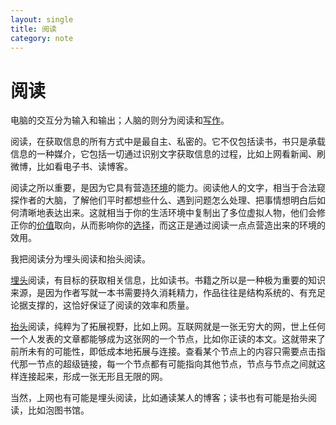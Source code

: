 ```yaml
---
layout: single
title: 阅读
category: note
---
```


# 阅读

电脑的交互分为输入和输出；人脑的则分为阅读和[写作](/note/writing.html)。

阅读，在获取信息的所有方式中是最自主、私密的。它不仅包括读书，书只是承载信息的一种媒介，它包括一切通过识别文字获取信息的过程，比如上网看新闻、刷微博，比如看电子书、读博客。

阅读之所以重要，是因为它具有营造[环境](/note/environment.html)的能力。阅读他人的文字，相当于合法窥探作者的大脑，了解他们平时都想些什么、遇到问题怎么处理、把事情想明白后如何清晰地表达出来。这就相当于你的生活环境中复制出了多位虚拟人物，他们会修正你的[价值](/note/value.html)取向，从而影响你的[选择](/note/choice.html)，而这正是通过阅读一点点营造出来的环境的效用。

我把阅读分为埋头阅读和抬头阅读。

[埋头](/note/immerge.html)阅读，有目标的获取相关信息，比如读书。书籍之所以是一种极为重要的知识来源，是因为作者写就一本书需要持久消耗精力，作品往往是结构系统的、有充足论据支撑的，这恰好保证了阅读的效率和质量。

[抬头](/note/observe.html)阅读，纯粹为了拓展视野，比如上网。互联网就是一张无穷大的网，世上任何一个人发表的文章都能够成为这张网的一个节点，比如你正读的本文。这就带来了前所未有的可能性，即低成本地拓展与连接。查看某个节点上的内容只需要点击指代那一节点的超级链接，每一个节点都有可能指向其他节点，节点与节点之间就这样连接起来，形成一张无形且无限的网。

当然，上网也有可能是埋头阅读，比如通读某人的博客；读书也有可能是抬头阅读，比如泡图书馆。
